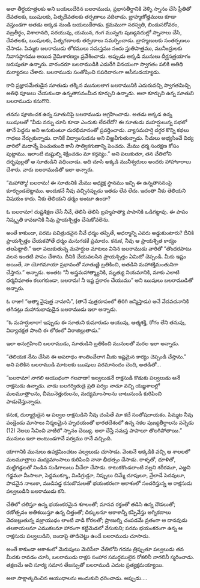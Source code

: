﻿అలా తీర్ధయాత్రలకు అని బయలుదేరిన బలరాముడు, ప్రభాసతీర్ధానికి వెళ్ళి స్నానం చేసి ప్రీతితో దేవతలకు, ఋషులకు, పితృదేవతలకు తర్పణాలు వదిలాడు. బ్రాహ్మణోత్తములు కూడా వస్తుండగా అతడు అక్కడ నుండి బయలుదేరాడు. క్రమముగా సరస్వతి, బిందుసరోవరం, వజ్రతీర్థం, విశాలానది, సరయువు, యమున, గంగ మున్నగు పుణ్యనదుల్లో స్నానాలు చేసి, దేవతలకు, ఋషులకు, పితృగణాలకు తర్పణాలు సమర్పించాడు. బ్రాహ్మణులకు సంతర్పణలు చేసాడు. పిమ్మట బలరాముడు లోకములు సమస్తము నందు స్తుతిపాత్రము, మునీంద్రులకు నివాసస్థానము అయిన నైమిశారణ్యం ప్రవేశించాడు. అప్పుడు అక్కడి మునులు దీర్ఘసత్రయాగం జరుపుతూ ఉన్నారు. వారందరూ బలరాముడికి ఎదురేగి వినయంగా స్వాగతం పలికి అతిథి మర్యాదలు చేశారు. బలరాముడు సంతోషించి సపరివారంగా ఆసీనుడయ్యాడు. 

కాని ప్రజ్ఞాసమేతుడైన సూతుడు తక్కిన మునులలాగ బలరామునికి ఎదురువచ్చి స్వాగతమిచ్చి అతిధి పూజలు చేయకుండా ఉన్నతాసనంమీద కూర్చుని ఉన్నాడు. అలా కూర్చుని ఉన్న సూతుని బలరాముడు కనుగొని. 

తనను పూజించక ఉన్న సూతునిపై బలరాముడు ఆగ్రహించాడు. అతడు అక్కడ ఉన్న ఋషులతో “వీడు నన్ను చూసి కూడా ఎందుకు లేవలేదో? ఈ సూతుడు మహర్షులున్న సభలో తానే పెద్దను అని అనుకుంటూ దురభిమానంతో ప్రవర్తించాడు. వ్యాసమహర్షి దగ్గర కొన్ని కథలు గాథలు నేర్చుకున్నాడు. దానికే విద్వాంసుడను అని విఱ్ఱవీగుతున్నాడు. నీచులు అభ్యసించే విద్య వారిలో మదాన్నే పెంచుతుంది కానీ సాత్వికగుణాన్ని పెంచదు. మేము ధర్మ సంరక్షణ కోసం పుట్టాము. ఇలాంటి దుష్టుల్ని శిక్షించడం మా కర్తవ్యం.” అని పలుకుతూ, తన చేతిలోని దర్భపుల్లతో ఆ సూతుడిని వధించాడు. అది చూసి అక్కడి మునీశ్వరులు అందరు హాహాకారాలు చేశారు. వారు బలరాముడితో ఇలా అన్నారు. 

“మహాత్మా! బలరామ! ఈ సూతునికి మేము అధ్యక్ష స్థానము ఇచ్చి ఈ ఉన్నతాసనంపై కూర్చుండబెట్టాము. అందుకనే నీవు వచ్చినప్పుడు ఇతడు లేవ లేదు. ఇదంతా నీకు తెలియని విషయం కాదు. నీకు తెలియని ధర్మం అంటూ ఉందా? 

ఓ బలరామా! దుష్టశిక్షణ చేసే నీవే, తెలిసి తెలిసి బ్రహ్మహత్యా పాపానికి ఒడిగట్టావు. ఈ పాపం నిష్కృతి కావడానికి నీవు ప్రాయశ్చిత్తం చేసుకోవలెను. 

అంతే కాకుండా, పరమ పవిత్రుడవైన నీవే ధర్మం తప్పితే, అధర్మాన్ని ఎవరు అడ్డుకుంటారు? దీనికి ప్రాయశ్చిత్తం చేయకపోతే ధర్మం మనుగడకే ప్రమాదం. కనుక, నీవు ఆ ప్రాయశ్చిత కార్యం తలపెట్టాలి.” ఇలా పలుకుతున్న మహర్షుల మాటలు వినిన బలరాముడు వారితో “తొందరపాటు వలన ఇంతటి పాపం చేశాను. దీనికి చేయవలసిన ప్రాయశ్చిత్తం ఏమిటో చెప్పండి. మీకు ఇష్టం అయితే, నా యోగమాయా ప్రభావంతో సూతుణ్ణి బ్రతికించి, అతడిని మహాశక్తిమంతునిగా చేస్తాను.” అన్నాడు. అంతట “నీ అస్త్రమహాత్మ్యానికి, మృత్యు నియమానికి, మాకు ఎలాటి ధర్మవిఘాతం కలుగకుండా, బలరామ! నీ ఇష్ట ప్రకారం చేయుము” అని ఋషులు బలరాముడితో అన్నారు. 

ఓ రాజా! “ఆత్మా వైపుత్ర నామాసి”, (తానే పుత్రరూపంలో తిరిగి జన్మిస్తాడు) అనే వేదవచనానికి తగినట్లు మహానుభావుడైన బలరాముడు ఇలా అన్నాడు. 

“ఓ మహర్షులారా! ఇప్పుడు ఈ సూతుని కుమారుడు ఆయువు, ఆత్మశక్తి, రోగం లేని తనువు, విద్యాదక్షత పొంది ఈ లోకంలో విరాజిల్లుతాడు.” 

ఇలా అనుగ్రహించి బలరాముడు, సూతుడిని బ్రతికించి మునులతో మరల ఇలా అన్నాడు. 

“తెలియక నేను చేసిన ఈ అపరాధం శాంతించేలాగ మీకు ఇష్టమైన కార్యం చెప్పండి చేస్తాను.” అని పలికిన బలరాముడి మాటలకు ఋషులు పరమానందం చెంది, అతడితో... 

“బలరామా! నాగలి ఆయుధంగా గలవాడా! ఇల్వలుడనే రాక్షసుడి కొడుకు పల్వలుడు అనే రాక్షసుడు ఉన్నాడు. వాడు బలగర్వితుడై ప్రతి పర్వం నాడూ వచ్చి యజ్ఞశాలల్లో మలమూత్రాలను, చీమునెత్తురులను, మద్యమాంసాలను చాటునుండి కురిపించి పాడుచేస్తున్నాడు. 

కనుక, దుర్మార్గుడైన ఆ పల్వల రాక్షసుడిని నీవు చంపితే మా కదే సంతోషదాయకం. పిమ్మట నీవు పండ్రెండు మాసాలు నిర్మలమైన హృదయంతో భారతదేశంలో ఉన్న సకల పుణ్యతీర్ధాలను పన్నెడు (12) నెలలు సేవించి వాటిలో స్నానం చెయ్యి. అలా చేస్తే సమస్త పాపాలూ తొలగిపోతాయి.” మునులు ఇలా అంటుండగానే పర్వము రానే వచ్చింది. 

యాగానికి మునులు ఉపక్రమించటం పల్వలుడు చూసాడు. వెంటనే అక్కడికి వచ్చి ఆ శాలలలో మలమూత్రాలు మద్యమాంసాలు కురిపించి నానా భీభత్సం చేసాడు. రాళ్ళతో, ధూళితో, మట్టిగడ్డలతో నిండిన సుడిగాలులు వీచేలా చేసాడు. కాటుకకొండలాంటి నల్లని శరీరమూ, ఎఱ్ఱని గడ్డమూ మీసాలూ, పెద్దముక్కూ, మిడిగ్రుడ్లూ, నిప్పులు చిమ్మే చూపులూ, వ్రేలాడే పెదవులూ, పొడవైన నాలుకా, ముడిపడ్డ కనుబొమలతో భయంకరంగా ఆకాశంలో సంచరిస్తున్న ఆ రాక్షసుడు పల్వలుడిని బలరాముడు కని. 

చేతిలో చలిస్తూ ఉన్న భయంకరమైన శూలంతో; మానవ రక్తంతో తడిసి ఉన్న దౌడలుతో; రణోత్సవం అతిశయిస్తూ ఉన్న చిత్తంతో; దిక్కులనూ ఆకాశాన్నీ కప్పివేస్తు అగ్నికణాలు వెదజల్లుతున్న వజ్రాయుధం లాంటి వాడి కోరలతో; ప్రాణుల్ని చంపడమే వ్రతంగా ఆ దానవుడు తలకాయలనూ ఎముకలనూ హారంగా కట్టిమెడలో వేసుకుని; పరమ భయంకరంగా ఉన్న ఆ రాక్షసుడు పల్వలుడిని, జండాపై తాడిచెట్టు ఉండే బలరాముడు చూసాడు. 

అంతే కాకుండా ఆకాశంలో మెరుపులు మెరిసేలా చేతిలోని గదను త్రిప్పుతూ పల్వలుడు తన మీదకు రావడం చూసి, బలరాముడు రాక్షస సంహార సమర్థములైన రోకలినీ నాగలినీ స్మరించాడు. తక్షణమే అవి సూర్య సమాన తేజస్సుతో బలరాముడి ఎదుట ప్రత్యక్షమయ్యాయి. 

అలా సాక్షాత్కరించిన ఆయుధాలను అందుకుని ధరించాడు. అప్పుడు.... 

